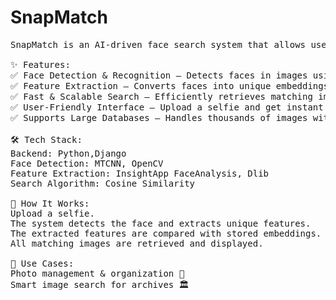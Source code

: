 # SnapMatch

<pre>
SnapMatch is an AI-driven face search system that allows users to upload a selfie and instantly retrieve all matching photos from a large database. Using advanced face detection, feature extraction, and similarity matching, SnapMatch accurately identifies and groups images of the same individual.

✨ Features:
✅ Face Detection & Recognition – Detects faces in images using MTCNN and aligns them with Dlib.
✅ Feature Extraction – Converts faces into unique embeddings using FaceNet/Dlib.
✅ Fast & Scalable Search – Efficiently retrieves matching images using cosine similarity/KNN search.
✅ User-Friendly Interface – Upload a selfie and get instant results.
✅ Supports Large Databases – Handles thousands of images with optimized search techniques.

🛠 Tech Stack:
Backend: Python,Django
Face Detection: MTCNN, OpenCV
Feature Extraction: InsightApp FaceAnalysis, Dlib
Search Algorithm: Cosine Similarity

🚀 How It Works:
Upload a selfie.
The system detects the face and extracts unique features.
The extracted features are compared with stored embeddings.
All matching images are retrieved and displayed.

📌 Use Cases:
Photo management & organization 📸
Smart image search for archives 🏛
</pre>
